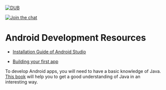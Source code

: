 [![DUB](https://img.shields.io/dub/l/vibe-d.svg?style=flat)](License)

[![Join the chat](https://img.shields.io/badge/gitter-join%20chat%20%E2%86%92-brightgreen.svg)](https://gitter.im/LNMIIT-Computer-Club/Lobby)

# Android Development Resources

* [Installation Guide of Android Studio](INSTALLATION.md)

* [Building your first app](https://developer.android.com/training/basics/firstapp/index.html)

To develop Android apps, you will need to have a basic knowledge of Java. [This book](files/head-first-java-2nd-edition.pdf?raw=true) will help you to get a good understanding of Java in an interesting way.

